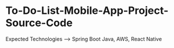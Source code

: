 # To-Do-List-Mobile-App-Project-Source-Code
Expected Technologies --> Spring Boot Java, AWS, React Native 
